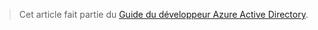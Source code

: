 > Cet article fait partie du [Guide du développeur Azure Active Directory](../articles/active-directory/active-directory-developers-guide.md).

<!---HONumber=August15_HO6-->
